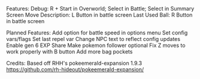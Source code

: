 Features:
	Debug: R + Start in Overworld; Select in Battle; Select in Summary Screen
	Move Description: L Button in battle screen
	Last Used Ball: R Button in battle screen

Planned Features:
	Add option for battle speed in options menu
	Set config vars/flags
	Set last repel var
	Change NPC text to reflect config updates
	Enable gen 6 EXP Share
	Make pokemon follower optional
	Fix Z moves to work properly with B button
	Add more bag pockets
	

Credits:
Based off RHH's pokeemerald-expansion 1.9.3 https://github.com/rh-hideout/pokeemerald-expansion/